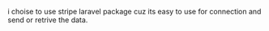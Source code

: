 i choise to use stripe laravel package cuz its easy to use for connection and  send or retrive the data.
